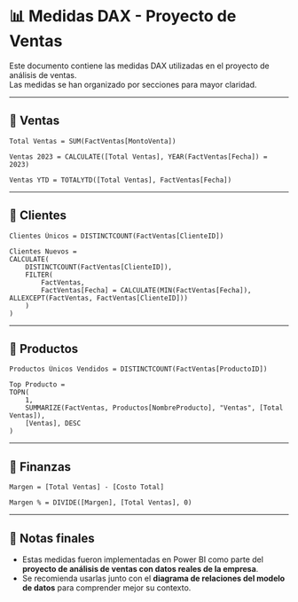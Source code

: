 # 📊 Medidas DAX - Proyecto de Ventas

Este documento contiene las medidas DAX utilizadas en el proyecto de
análisis de ventas.\
Las medidas se han organizado por secciones para mayor claridad.

------------------------------------------------------------------------

## 🔹 Ventas

``` dax
Total Ventas = SUM(FactVentas[MontoVenta])
```

``` dax
Ventas 2023 = CALCULATE([Total Ventas], YEAR(FactVentas[Fecha]) = 2023)
```

``` dax
Ventas YTD = TOTALYTD([Total Ventas], FactVentas[Fecha])
```

------------------------------------------------------------------------

## 🔹 Clientes

``` dax
Clientes Únicos = DISTINCTCOUNT(FactVentas[ClienteID])
```

``` dax
Clientes Nuevos = 
CALCULATE(
    DISTINCTCOUNT(FactVentas[ClienteID]),
    FILTER(
        FactVentas,
        FactVentas[Fecha] = CALCULATE(MIN(FactVentas[Fecha]), ALLEXCEPT(FactVentas, FactVentas[ClienteID]))
    )
)
```

------------------------------------------------------------------------

## 🔹 Productos

``` dax
Productos Únicos Vendidos = DISTINCTCOUNT(FactVentas[ProductoID])
```

``` dax
Top Producto = 
TOPN(
    1,
    SUMMARIZE(FactVentas, Productos[NombreProducto], "Ventas", [Total Ventas]),
    [Ventas], DESC
)
```

------------------------------------------------------------------------

## 🔹 Finanzas

``` dax
Margen = [Total Ventas] - [Costo Total]
```

``` dax
Margen % = DIVIDE([Margen], [Total Ventas], 0)
```

------------------------------------------------------------------------

## 📌 Notas finales

-   Estas medidas fueron implementadas en Power BI como parte del
    **proyecto de análisis de ventas con datos reales de la empresa**.
-   Se recomienda usarlas junto con el **diagrama de relaciones del
    modelo de datos** para comprender mejor su contexto.
